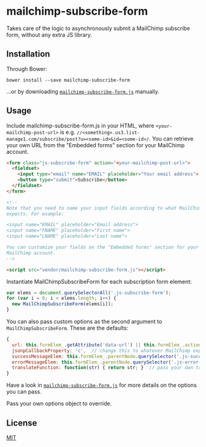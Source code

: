 # mailchimp-subscribe-form

Takes care of the logic to asynchronously submit a MailChimp subscribe form,
without any extra JS library.

## Installation

Through Bower:

```shell
bower install --save mailchimp-subscribe-form
```

…or by downloading [`mailchimp-subscribe-form.js`](mailchimp-subscribe-form.js) manually.

## Usage

Include mailchimp-subscribe-form.js in your HTML, where
`<your-mailchimp-post-url>` is e.g.
`//<something>.us3.list-manage1.com/subscribe/post?u=<some-id>&id=<some-id>/`.
You can retrieve your own URL from the "Embedded forms" section for your
MailChimp account.

```html
<form class="js-subscribe-form" action="<your-mailchimp-post-url>">
  <fieldset>
    <input type="email" name="EMAIL" placeholder="Your email address">
    <button type="submit">Subscribe</button>
  </fieldset>
</form>

<!--
Note that you need to name your input fields according to what MailChimp
expects. For example:

<input name="EMAIL" placeholder="Email address">
<input name="FNAME" placeholder="First name">
<input name="LNAME" placeholder="Last name">

You can customize your fields on the "Embedded forms" section for your
MailChimp account.
-->

<script src="vendor/mailchimp-subscribe-form.js"></script>
```

Instantiate MailChimpSubscribeForm for each subscription form element:

```javascript
var elems = document.querySelectorAll('.js-subscribe-form');
for (var i = 0; i < elems.length; i++) {
  new MailChimpSubscribeForm(elems[i]);
}
```

You can also pass custom options as the second argument to
`MailChimpSubscribeForm`. These are the defaults:

```javascript
{
  url: this.formElem_.getAttribute('data-url') || this.formElem_.action,
  jsonpCallbackProperty: 'c',  // change this to whatever MailChimp expects
  successMessageElem: this.formElem_.parentNode.querySelector('.js-success-message'),
  errorMessageElem: this.formElem_.parentNode.querySelector('.js-error-message'),
  translateFunction: function(str) { return str; }  // pass your own translate function if you want translations
}
```

Have a look in [`mailchimp-subscribe-form.js`](mailchimp-subscribe-form.js) for more details on the options you can pass.

Pass your own options object to override.

## License
[MIT](http://eriklindebratt.mit-license.org/)
